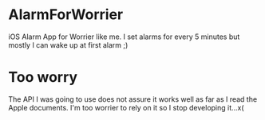 # AlarmForWorrier
iOS Alarm App for Worrier like me. I set alarms for every 5 minutes but mostly I can wake up at first alarm ;)

# Too worry
The API I was going to use does not assure it works well as far as I read the Apple documents. I'm too worrier to rely on it so I stop developing it...x(
